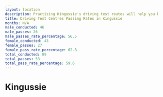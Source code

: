 ```yaml
---
layout: location
description: Practising Kingussie's driving test routes will help you become more confident in your gear-changing abilities.
title: Driving Test Centres Passing Rates in Kingussie
months: N/A
male_conducted: 46
male_passes: 26
male_passes_rate_percentage: 56.5
female_conducted: 43
female_passes: 27
female_pass_rate_percentage: 62.8
total_conducted: 89
total_passes: 53
total_pass_rate_percentage: 59.6
---
```


# Kingussie

